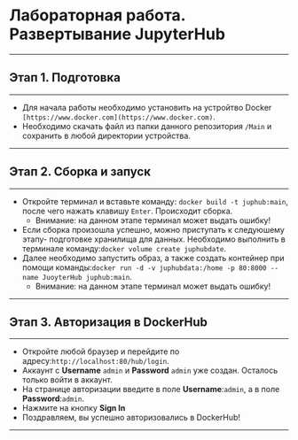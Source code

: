 # Лабораторная работа. Развертывание JupyterHub
---
## Этап 1. Подготовка
---
- Для начала работы необходимо установить на устройтво Docker ```[https://www.docker.com](https://www.docker.com)```.
- Необходимо скачать файл из папки данного репозитория ```/Main``` и сохранить в любой директории устройства.
---
## Этап 2. Сборка и запуск
---
- Откройте терминал и вставьте команду: ```docker build -t juphub:main```, после чего нажать клавишу ```Enter```. Происходит сборка.
  - Внимание: на данном этапе терминал может выдать ошибку!
- Если сборка произошла успешно, можно приступать к следуюшему этапу- подготовке хранилища для данных. Необходимо выполнить в терминале команду:```docker volume create juphubdate```. 
- Далее необходимо запустить образ, а также создать контейнер при помощи команды:```docker run -d -v juphubdata:/home -p 80:8000 --name JuoyterHub juphub:main```.
  - Внимание: на данном этапе терминал может выдать ошибку!
---
## Этап 3. Авторизация в DockerHub
---
- Откройте любой браузер и перейдите по адресу:```http://localhost:80/hub/login```.
- Аккаунт с __Username__ ```admin``` и __Password__ ```admin``` уже создан. Осталось только войти в аккаунт.
- На странице авторизации введите в поле __Username__:```admin```, а в поле __Password__:```admin```.
- Нажмите на кнопку __Sign In__
- Поздравляем, вы успешно авторизовались в DockerHub!
---
